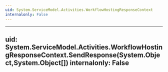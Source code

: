 ```yaml
---
uid: System.ServiceModel.Activities.WorkflowHostingResponseContext
internalonly: False
---
```


---
uid: System.ServiceModel.Activities.WorkflowHostingResponseContext.SendResponse(System.Object,System.Object[])
internalonly: False
---
